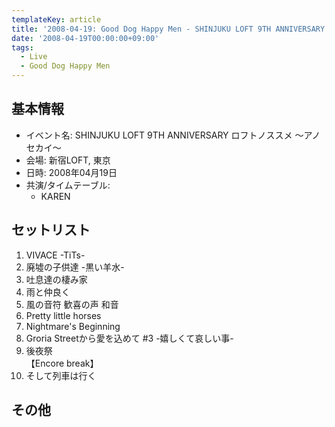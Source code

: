 ```yaml
---
templateKey: article
title: '2008-04-19: Good Dog Happy Men - SHINJUKU LOFT 9TH ANNIVERSARY ロフトノススメ ～アノセカイ～ at 新宿LOFT'
date: '2008-04-19T00:00:00+09:00'
tags:
  - Live
  - Good Dog Happy Men
---
```

## 基本情報

* イベント名: SHINJUKU LOFT 9TH ANNIVERSARY ロフトノススメ ～アノセカイ～
* 会場: 新宿LOFT, 東京
* 日時: 2008年04月19日
* 共演/タイムテーブル:
  * KAREN

## セットリスト

1. VIVACE -TiTs-
1. 廃墟の子供達 -黒い羊水-
1. 吐息達の棲み家
1. 雨と仲良く
1. 風の音符 歓喜の声 和音
1. Pretty little horses
1. Nightmare's Beginning
1. Groria Streetから愛を込めて #3 -嬉しくて哀しい事-
1. 後夜祭<br>
   【Encore break】
1. そして列車は行く

## その他

